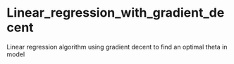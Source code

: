 # Linear_regression_with_gradient_decent
Linear regression algorithm using gradient decent to find an optimal theta in model 
